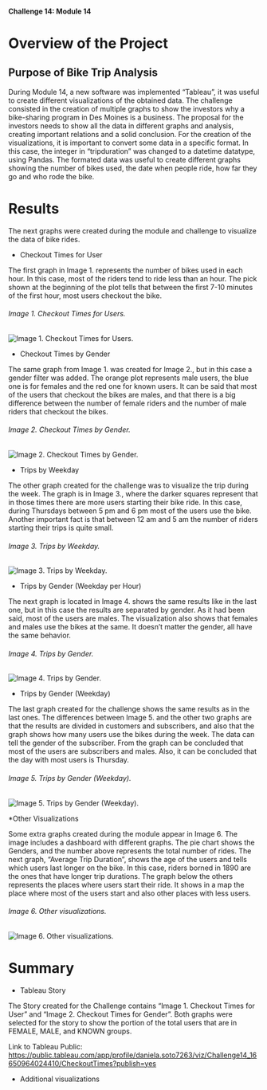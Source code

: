 #### Challenge 14: Module 14

# Overview of the Project

## Purpose of Bike Trip Analysis

During Module 14, a new software was implemented “Tableau”, it was useful to create different visualizations of the obtained data. The challenge consisted in the creation of multiple graphs to show the investors why a bike-sharing program in Des Moines is a business. The proposal for the investors needs to show all the data in different graphs and analysis, creating important relations and a solid conclusion.
For the creation of the visualizations, it is important to convert some data in a specific format. In this case, the integer in “tripduration” was changed to a datetime datatype, using Pandas. The formated data was useful to create different graphs showing the number of bikes used, the date when people ride, how far they go and who rode the bike.


# Results

The next graphs were created during the module and challenge to visualize the data of bike rides.

* Checkout Times for User

The first graph in Image 1. represents the number of bikes used in each hour. In this case, most of the riders tend to ride less than an hour. The pick shown at the beginning of the plot tells that between the first 7-10 minutes of the first hour, most users checkout the bike.

###### Image 1. Checkout Times for Users.

![Image 1. Checkout Times for Users.](Resources/Image1.PNG)

* Checkout Times by Gender

The same graph from Image 1. was created for Image 2., but in this case a gender filter was added. The orange plot represents male users, the blue one is for females and the red one for known users. It can be said that most of the users that checkout the bikes are males, and that there is a big difference between the number of female riders and the number of male riders that checkout the bikes.

###### Image 2. Checkout Times by Gender.

![Image 2. Checkout Times by Gender.](Resources/Image1.PNG)

* Trips by Weekday

The other graph created for the challenge was to visualize the trip during the week. The graph is in Image 3., where the darker squares represent that in those times there are more users starting their bike ride. In this case, during Thursdays between 5 pm and 6 pm most of the users use the bike. Another important fact is that between 12 am and 5 am the number of riders starting their trips is quite small.

###### Image 3. Trips by Weekday.

![Image 3. Trips by Weekday.](Resources/Image1.PNG)

* Trips by Gender (Weekday per Hour)

The next graph is located in Image 4. shows the same results like in the last one, but in this case the results are separated by gender. As it had been said, most of the users are males. The visualization also shows that females and males use the bikes at the same. It doesn’t matter the gender, all have the same behavior.

###### Image 4. Trips by Gender.

![Image 4. Trips by Gender.](Resources/Image1.PNG)

* Trips by Gender (Weekday)

The last graph created for the challenge shows the same results as in the last ones. The differences between Image 5. and the other two graphs are that the results are divided in customers and subscribers, and also that the graph shows how many users use the bikes during the week. The data can tell the gender of the subscriber. From the graph can be concluded that most of the users are subscribers and males. Also, it can be concluded that the day with most users is Thursday. 

###### Image 5. Trips by Gender (Weekday).

![Image 5. Trips by Gender (Weekday).](Resources/Image1.PNG)

*Other Visualizations 

Some extra graphs created during the module appear in Image 6. The image includes a dashboard with different graphs. The pie chart shows the Genders, and the number above represents the total number of rides. The next graph, “Average Trip Duration”, shows the age of the users and tells which users last longer on the bike. In this case, riders borned in 1890 are the ones that have longer trip durations. The graph below the others represents the places where users start their ride. It shows in a map the place where most of the users start and also other places with less users.

###### Image 6. Other visualizations.

![Image 6. Other visualizations.](Resources/Image1.PNG)


# Summary

* Tableau Story

The Story created for the Challenge contains “Image 1. Checkout Times for User” and “Image 2. Checkout Times for Gender”. Both graphs were selected for the story to show the portion of the total users that are in FEMALE, MALE, and KNOWN groups. 

Link to Tableau Public:
https://public.tableau.com/app/profile/daniela.soto7263/viz/Challenge14_16650964024410/CheckoutTimes?publish=yes

* Additional visualizations




